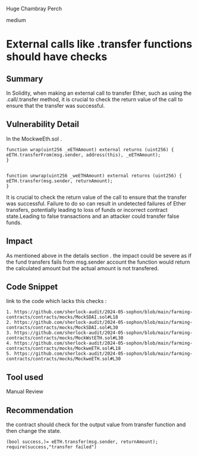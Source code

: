 Huge Chambray Perch

medium

# External calls like .transfer functions should have checks

## Summary
In Solidity, when making an external call to transfer Ether, such as using the .call/.transfer method, it is crucial to check the return value of the call to ensure that the transfer was successful.
## Vulnerability Detail
In the MockweEth.sol .

    function wrap(uint256 _eETHAmount) external returns (uint256) {
    eETH.transferFrom(msg.sender, address(this), _eETHAmount);
    }


    function unwrap(uint256 _weETHAmount) external returns (uint256) {
    eETH.transfer(msg.sender, returnAmount);   
    }

It is crucial to check the return value of the call to ensure that the transfer was successful. Failure to do so can result in undetected failures of Ether transfers, potentially leading to loss of funds or incorrect contract state.Leading to false transactions and an attacker could transfer false funds.
## Impact
As mentioned above in the details section . the impact could be severe as if the fund transfers fails from msg.sender account the function would return the calculated amount but the actual amount is not transfered.
## Code Snippet
link to the code which lacks this checks :

    1. https://github.com/sherlock-audit/2024-05-sophon/blob/main/farming-contracts/contracts/mocks/MockSDAI.sol#L18
    2. https://github.com/sherlock-audit/2024-05-sophon/blob/main/farming-contracts/contracts/mocks/MockSDAI.sol#L30
    3. https://github.com/sherlock-audit/2024-05-sophon/blob/main/farming-contracts/contracts/mocks/MockWstETH.sol#L30
    4. https://github.com/sherlock-audit/2024-05-sophon/blob/main/farming-contracts/contracts/mocks/MockweETH.sol#L18
    5. https://github.com/sherlock-audit/2024-05-sophon/blob/main/farming-contracts/contracts/mocks/MockweETH.sol#L30


## Tool used

Manual Review 

## Recommendation
the contract should check for the output value from transfer function and then change the state.

    (bool success,)= eETH.transfer(msg.sender, returnAmount);
    require(success,"transfer failed")